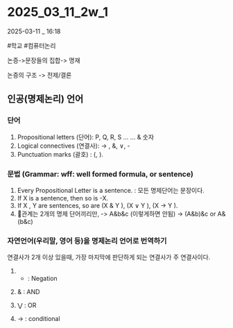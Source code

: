 
# 2025_03_11_2w_1

2025-03-11 _ 16:18

#학교 #컴퓨터논리 

논증->문장들의 집합-> 명재

논증의 구조 -> 전제/결론


## 인공(명제논리) 언어

### 단어

1. Propositional letters (단어): P, Q, R, S ... ... & 숫자
2. Logical connectives (연결사):  → , &, ∨, -
3. Punctuation marks (괄호) : (, ).

### 문법 (Grammar: wff: well formed formula, or sentence)

1. Every Propositional Letter is a sentence. : 모든 명제단어는 문장이다.
2. If X is a sentence, then so is -X.
3. If X , Y are sentences, so are (X & Y ), (X ∨ Y ), (X → Y ).
4. 관계는 2개의 명제 단어끼리만, -> A&b&c (이렇게하면 안됨) -> (A&b)&c or A&(b&c)


### 자연언어(우리말, 영어 등)을 명제논리 언어로 번역하기

연결사가 2개 이상 있을때, 가장 마지막에 판단하게 되는 연결사가 주 연결사이다.

1. - : Negation

2. & : AND

3. ⋁ : OR

4. → : conditional
